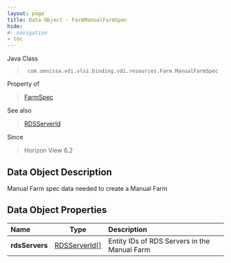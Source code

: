 ```yaml
---
layout: page
title: Data Object - FarmManualFarmSpec
hide:
#- navigation
- toc
---
```






Java Class
> ` com.omnissa.vdi.vlsi.binding.vdi.resources.Farm.ManualFarmSpec`

Property of
> [FarmSpec](vdi.resources.Farm.FarmSpec.md#field_detail)

See also
> [RDSServerId](vdi.entity.RDSServerId.md)

Since
> Horizon View 6.2


## Data Object Description

Manual Farm spec data needed to create a Manual Farm

## Data Object Properties

 Name | Type | Description
:---|:---:|:---
**rdsServers**| [RDSServerId[]](vdi.entity.RDSServerId.md)|  Entity IDs of RDS Servers in the Manual Farm


 
